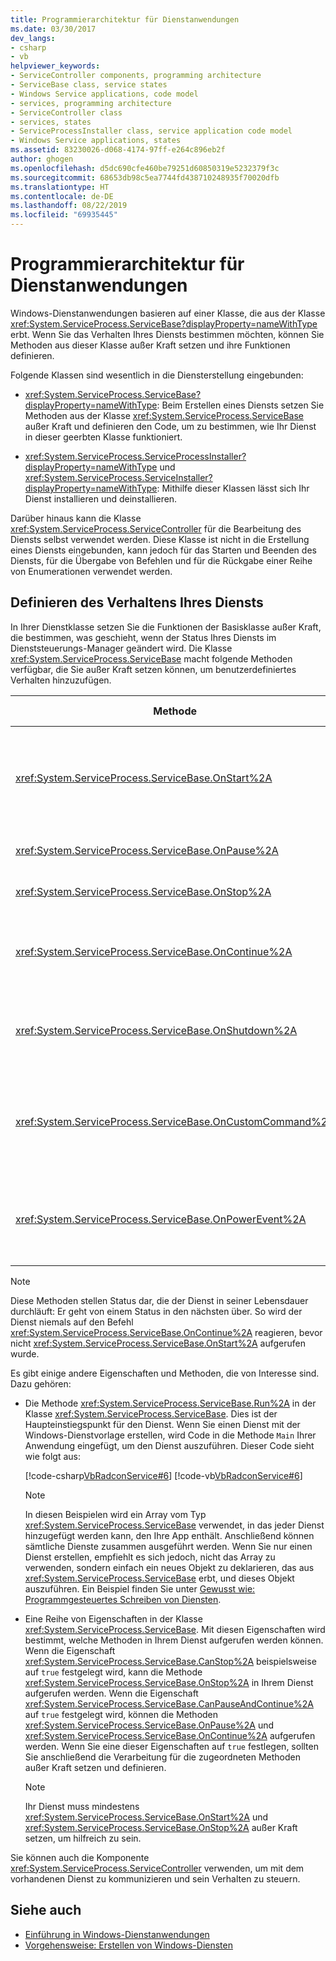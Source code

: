 ```yaml
---
title: Programmierarchitektur für Dienstanwendungen
ms.date: 03/30/2017
dev_langs:
- csharp
- vb
helpviewer_keywords:
- ServiceController components, programming architecture
- ServiceBase class, service states
- Windows Service applications, code model
- services, programming architecture
- ServiceController class
- services, states
- ServiceProcessInstaller class, service application code model
- Windows Service applications, states
ms.assetid: 83230026-d068-4174-97ff-e264c896eb2f
author: ghogen
ms.openlocfilehash: d5dc690cfe460be79251d60850319e5232379f3c
ms.sourcegitcommit: 68653db98c5ea7744fd438710248935f70020dfb
ms.translationtype: HT
ms.contentlocale: de-DE
ms.lasthandoff: 08/22/2019
ms.locfileid: "69935445"
---
```

# <a name="service-application-programming-architecture"></a>Programmierarchitektur für Dienstanwendungen
Windows-Dienstanwendungen basieren auf einer Klasse, die aus der Klasse <xref:System.ServiceProcess.ServiceBase?displayProperty=nameWithType> erbt. Wenn Sie das Verhalten Ihres Diensts bestimmen möchten, können Sie Methoden aus dieser Klasse außer Kraft setzen und ihre Funktionen definieren.  
  
 Folgende Klassen sind wesentlich in die Diensterstellung eingebunden:  
  
- <xref:System.ServiceProcess.ServiceBase?displayProperty=nameWithType>: Beim Erstellen eines Diensts setzen Sie Methoden aus der Klasse <xref:System.ServiceProcess.ServiceBase> außer Kraft und definieren den Code, um zu bestimmen, wie Ihr Dienst in dieser geerbten Klasse funktioniert.  
  
- <xref:System.ServiceProcess.ServiceProcessInstaller?displayProperty=nameWithType> und <xref:System.ServiceProcess.ServiceInstaller?displayProperty=nameWithType>: Mithilfe dieser Klassen lässt sich Ihr Dienst installieren und deinstallieren.  
  
 Darüber hinaus kann die Klasse <xref:System.ServiceProcess.ServiceController> für die Bearbeitung des Diensts selbst verwendet werden. Diese Klasse ist nicht in die Erstellung eines Diensts eingebunden, kann jedoch für das Starten und Beenden des Diensts, für die Übergabe von Befehlen und für die Rückgabe einer Reihe von Enumerationen verwendet werden.  
  
## <a name="defining-your-services-behavior"></a>Definieren des Verhaltens Ihres Diensts  
 In Ihrer Dienstklasse setzen Sie die Funktionen der Basisklasse außer Kraft, die bestimmen, was geschieht, wenn der Status Ihres Diensts im Dienststeuerungs-Manager geändert wird. Die Klasse <xref:System.ServiceProcess.ServiceBase> macht folgende Methoden verfügbar, die Sie außer Kraft setzen können, um benutzerdefiniertes Verhalten hinzuzufügen.  
  
|Methode|Grund für die Außerkraftsetzung|  
|------------|-----------------|  
|<xref:System.ServiceProcess.ServiceBase.OnStart%2A>|Angabe, welche Maßnahmen ergriffen werden sollten, wenn Ihr Dienst ausgeführt wird. Sie müssen in dieser Prozedur Code schreiben, damit Ihr Dienst sinnvolle Arbeit leistet.|  
|<xref:System.ServiceProcess.ServiceBase.OnPause%2A>|Angabe, was geschehen soll, wenn Ihr Dienst angehalten wird.|  
|<xref:System.ServiceProcess.ServiceBase.OnStop%2A>|Angabe, was geschehen soll, wenn Ihr Dienst beendet wird.|  
|<xref:System.ServiceProcess.ServiceBase.OnContinue%2A>|Angabe, was geschehen soll, wenn Ihr Dienst wieder aufgenommen wird und normal funktioniert, nachdem er angehalten wurde.|  
|<xref:System.ServiceProcess.ServiceBase.OnShutdown%2A>|Angabe, was unmittelbar vor dem Herunterfahren Ihres Systems geschehen soll, wenn Ihr Dienst zu diesem Zeitpunkt ausgeführt wird.|  
|<xref:System.ServiceProcess.ServiceBase.OnCustomCommand%2A>|Angabe, was geschehen soll, wenn Ihr Dienst einen benutzerdefinierten Befehl empfängt. Weitere Informationen zu benutzerdefinierten Befehlen finden Sie auf MSDN Online.|  
|<xref:System.ServiceProcess.ServiceBase.OnPowerEvent%2A>|Angabe, wie der Dienst reagieren soll, wenn ein Energieverwaltungsereignis empfangen wird, wie z.B. ein niedriger Akkustand oder ein ausgesetzter Vorgang.|  
  
> [!NOTE]
> Diese Methoden stellen Status dar, die der Dienst in seiner Lebensdauer durchläuft: Er geht von einem Status in den nächsten über. So wird der Dienst niemals auf den Befehl <xref:System.ServiceProcess.ServiceBase.OnContinue%2A> reagieren, bevor nicht <xref:System.ServiceProcess.ServiceBase.OnStart%2A> aufgerufen wurde.  
  
 Es gibt einige andere Eigenschaften und Methoden, die von Interesse sind. Dazu gehören:  
  
- Die Methode <xref:System.ServiceProcess.ServiceBase.Run%2A> in der Klasse <xref:System.ServiceProcess.ServiceBase>. Dies ist der Haupteinstiegspunkt für den Dienst. Wenn Sie einen Dienst mit der Windows-Dienstvorlage erstellen, wird Code in die Methode `Main` Ihrer Anwendung eingefügt, um den Dienst auszuführen. Dieser Code sieht wie folgt aus:  
  
     [!code-csharp[VbRadconService#6](../../../samples/snippets/csharp/VS_Snippets_VBCSharp/VbRadconService/CS/MyNewService.cs#6)]
     [!code-vb[VbRadconService#6](../../../samples/snippets/visualbasic/VS_Snippets_VBCSharp/VbRadconService/VB/MyNewService.vb#6)]  
  
    > [!NOTE]
    > In diesen Beispielen wird ein Array vom Typ <xref:System.ServiceProcess.ServiceBase> verwendet, in das jeder Dienst hinzugefügt werden kann, den Ihre App enthält. Anschließend können sämtliche Dienste zusammen ausgeführt werden. Wenn Sie nur einen Dienst erstellen, empfiehlt es sich jedoch, nicht das Array zu verwenden, sondern einfach ein neues Objekt zu deklarieren, das aus <xref:System.ServiceProcess.ServiceBase> erbt, und dieses Objekt auszuführen. Ein Beispiel finden Sie unter [Gewusst wie: Programmgesteuertes Schreiben von Diensten](../../../docs/framework/windows-services/how-to-write-services-programmatically.md).  
  
- Eine Reihe von Eigenschaften in der Klasse <xref:System.ServiceProcess.ServiceBase>. Mit diesen Eigenschaften wird bestimmt, welche Methoden in Ihrem Dienst aufgerufen werden können. Wenn die Eigenschaft <xref:System.ServiceProcess.ServiceBase.CanStop%2A> beispielsweise auf `true` festgelegt wird, kann die Methode <xref:System.ServiceProcess.ServiceBase.OnStop%2A> in Ihrem Dienst aufgerufen werden. Wenn die Eigenschaft <xref:System.ServiceProcess.ServiceBase.CanPauseAndContinue%2A> auf `true` festgelegt wird, können die Methoden <xref:System.ServiceProcess.ServiceBase.OnPause%2A> und <xref:System.ServiceProcess.ServiceBase.OnContinue%2A> aufgerufen werden. Wenn Sie eine dieser Eigenschaften auf `true` festlegen, sollten Sie anschließend die Verarbeitung für die zugeordneten Methoden außer Kraft setzen und definieren.  
  
    > [!NOTE]
    > Ihr Dienst muss mindestens <xref:System.ServiceProcess.ServiceBase.OnStart%2A> und <xref:System.ServiceProcess.ServiceBase.OnStop%2A> außer Kraft setzen, um hilfreich zu sein.  
  
 Sie können auch die Komponente <xref:System.ServiceProcess.ServiceController> verwenden, um mit dem vorhandenen Dienst zu kommunizieren und sein Verhalten zu steuern.  
  
## <a name="see-also"></a>Siehe auch

- [Einführung in Windows-Dienstanwendungen](../../../docs/framework/windows-services/introduction-to-windows-service-applications.md)
- [Vorgehensweise: Erstellen von Windows-Diensten](../../../docs/framework/windows-services/how-to-create-windows-services.md)

